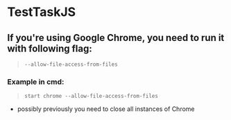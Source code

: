 # TestTaskJS

## If you're using Google Chrome, you need to run it with following flag:
>`--allow-file-access-from-files`

### Example in cmd:
>`start chrome --allow-file-access-from-files`
* possibly previously you need to close all instances of Chrome
